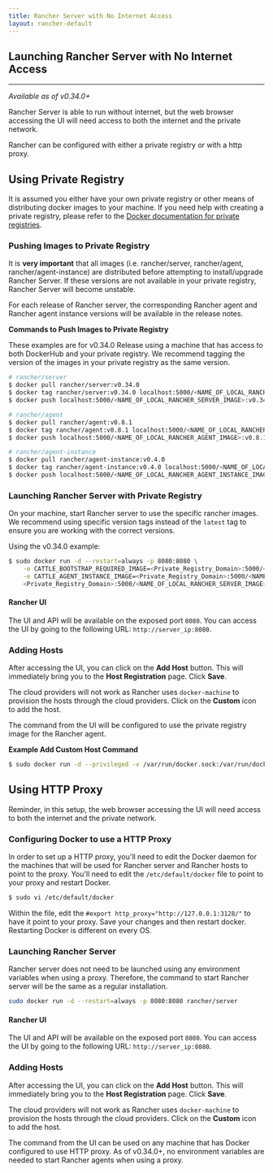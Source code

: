 ```yaml
---
title: Rancher Server with No Internet Access
layout: rancher-default
---
```


## Launching Rancher Server with No Internet Access
---

_Available as of v0.34.0+_

Rancher Server is able to run without internet, but the web browser accessing the UI will need access to both the internet and the private network. 

Rancher can be configured with either a private registry or with a http proxy. 

## Using Private Registry

It is assumed you either have your own private registry or other means of distributing docker images to your machine. If you need help with creating a private registry, please refer to the [Docker documentation for private registries](https://docs.docker.com/registry/). 

### Pushing Images to Private Registry 

It is **very important** that all images (i.e. rancher/server, rancher/agent, rancher/agent-instance) are distributed before attempting to install/upgrade Rancher Server. If these versions are not available in your private registry, Rancher Server will become unstable. 

For each release of Rancher server, the corresponding Rancher agent and Rancher agent instance versions will be available in the release notes. 

**Commands to Push Images to Private Registry**

These examples are for v0.34.0 Release using a machine that has access to both DockerHub and your private registry. We recommend tagging the version of the images in your private registry as the same version. 

```bash
# rancher/server 
$ docker pull rancher/server:v0.34.0
$ docker tag rancher/server:v0.34.0 localhost:5000/<NAME_OF_LOCAL_RANCHER_SERVER_IMAGE>:v0.34.0
$ docker push localhost:5000/<NAME_OF_LOCAL_RANCHER_SERVER_IMAGE>:v0.34.0 

# rancher/agent
$ docker pull rancher/agent:v0.8.1
$ docker tag rancher/agent:v0.8.1 localhost:5000/<NAME_OF_LOCAL_RANCHER_AGENT_IMAGE>:v0.8.1
$ docker push localhost:5000/<NAME_OF_LOCAL_RANCHER_AGENT_IMAGE>:v0.8.1

# rancher/agent-instance
$ docker pull rancher/agent-instance:v0.4.0
$ docker tag rancher/agent-instance:v0.4.0 localhost:5000/<NAME_OF_LOCAL_RANCHER_AGENT_INSTANCE_IMAGE>:v0.4.0
$ docker push localhost:5000/<NAME_OF_LOCAL_RANCHER_AGENT_INSTANCE_IMAGE>:v0.4.0
```

### Launching Rancher Server with Private Registry

On your machine, start Rancher server to use the specific rancher images. We recommend using specific version tags instead of the `latest` tag to ensure you are working with the correct versions. 

Using the v0.34.0 example:

```bash
$ sudo docker run -d --restart=always -p 8080:8080 \
    -e CATTLE_BOOTSTRAP_REQUIRED_IMAGE=<Private_Registry_Domain>:5000/<NAME_OF_LOCAL_RANCHER_AGENT_IMAGE>:v0.8.1 \
    -e CATTLE_AGENT_INSTANCE_IMAGE=<Private_Registry_Domain>:5000/<NAME_OF_LOCAL_RANCHER_AGENT_INSTANCE_IMAGE>:v0.4.0 \
    <Private_Registry_Domain>:5000/<NAME_OF_LOCAL_RANCHER_SERVER_IMAGE>:v0.34.0
```

#### Rancher UI

The UI and API will be available on the exposed port `8080`. You can access the UI by going to the following URL: `http://server_ip:8080`.

### Adding Hosts

After accessing the UI, you can click on the **Add Host** button. This will immediately bring you to the **Host Registration** page. Click **Save**. 

The cloud providers will not work as Rancher uses `docker-machine` to provision the hosts through the cloud providers. Click on the **Custom** icon to add the host. 

The command from the UI will be configured to use the private registry image for the Rancher agent. 

**Example Add Custom Host Command**

```bash
$ sudo docker run -d --privileged -v /var/run/docker.sock:/var/run/docker.sock <Private_Registry_Domain>:5000/<NAME_OF_LOCAL_RANCHER_AGENT_IMAGE>:v0.8.1 http://<server_ip>:8080/v1/scripts/<security_credentials>
```

## Using HTTP Proxy 

Reminder, in this setup, the web browser accessing the UI will need access to both the internet and the private network. 

### Configuring Docker to use a HTTP Proxy

In order to set up a HTTP proxy, you'll need to edit the Docker daemon for the machines that will be used for Rancher server and Rancher hosts to point to the proxy. You'll need to edit the `/etc/default/docker` file to point to your proxy and restart Docker.

```bash
$ sudo vi /etc/default/docker
```

Within the file, edit the `#export http_proxy="http://127.0.0.1:3128/"` to have it point to your proxy. Save your changes and then restart docker. Restarting Docker is different on every OS. 

### Launching Rancher Server 

Rancher server does not need to be launched using any environment variables when using a proxy. Therefore, the command to start Rancher server will be the same as a regular installation.

```bash
sudo docker run -d --restart=always -p 8080:8080 rancher/server
```
#### Rancher UI

The UI and API will be available on the exposed port `8080`. You can access the UI by going to the following URL: `http://server_ip:8080`.

### Adding Hosts

After accessing the UI, you can click on the **Add Host** button. This will immediately bring you to the **Host Registration** page. Click **Save**. 

The cloud providers will not work as Rancher uses `docker-machine` to provision the hosts through the cloud providers. Click on the **Custom** icon to add the host. 

The command from the UI can be used on any machine that has Docker configured to use HTTP proxy. As of v0.34.0+, no environment variables are needed to start Rancher agents when using a proxy.





 
